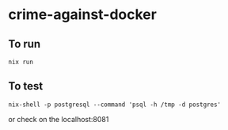 # crime-against-docker

## To run
```console
nix run
```

## To test
```console
nix-shell -p postgresql --command 'psql -h /tmp -d postgres'
```
 or check on the localhost:8081
